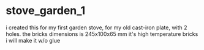 # stove_garden_1
i created this for my first garden stove, for my old cast-iron plate,
with 2 holes.
the bricks dimensions is 245x100x65 mm   it's high temperature bricks
i will make it w/o glue
